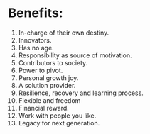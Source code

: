 # Benefits:
1. In-charge of their own destiny.
2. Innovators.
3. Has no age.
4. Responsibility as source of motivation.
5. Contributors to society.
6. Power to pivot.
7. Personal growth joy.
8. A solution provider.
9. Resilience, recovery and learning process.
10. Flexible and freedom
11. Financial reward.
12. Work with people you like.
13. Legacy for next generation.